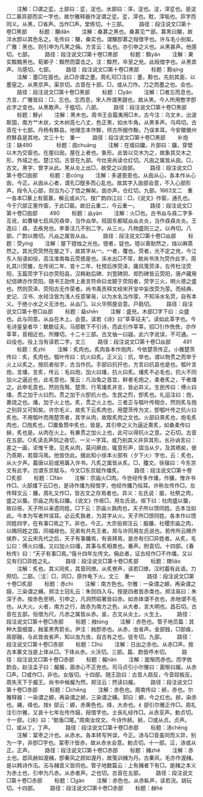 <!-- { "loadSidebar": true } -->
　　注解：□谓之垽。土部曰：垽，淀也。水部曰：滓，淀也。淀，滓垽也。是淀□二篆异部而实一字也，故尔雅释器作淀谓之垽。垽，滓也。黕，滓垢也。异字而同义。从黑，□省声。当作□声。堂练切。十三部。
　　路径：段注说文□第十卷□黑部
　　标题：黮dǎn
　　注解：桑葚之黑也。桑葚见艹部。葚黑曰黮，故泮水卽以其色名之。毛传曰：黮，桑实也。谓黮卽葚之叚借字也。许与毛小别矣。广雅：黑也。则引申为凡黑之偁。方言云：私也。亦引申之义也。从黑甚声。他感切。七部。
　　路径：段注说文□第十卷□黑部
　　标题：黭yǎn
　　注解：果实黭黯黑也。荀卿子：黭然而雷击之。注：黭然，卒至之皃。此叚借字也。从黑弇声。乌感切。七部。
　　路径：段注说文□第十卷□黑部
　　标题：黥qínɡ
　　注解：墨□在面也。此□亦谓之墨。周礼司□注曰：墨，黥也。先刻其面，以墨窒之。从黑京声。渠京切。古音在十部。□，或从刀作。刀之而墨之也。会也。
　　路径：段注说文□第十卷□黑部
　　标题：□yǎn
　　注解：□者忘而息也。方言、广雅皆曰：□，忘也。忘而息，宋人所谓黑甜也，故从黑。今人所用憨字卽此字之变也。从黑敢声。于槛切。八部。
　　路径：段注说文□第十卷□黑部
　　标题：黟yī
　　注解：黑木也。周书王会篇夷用□木，古今注：乌文木，出波斯国，南方艹木状，文木树高七八丈，色正黑，如水牛角。从黑多声。乌鸡切。古音在十七部。丹杨有黟县。地理志本作黟，师古所据作黝，乃误本耳。今安徽徽州府黟县是其地。文三十七　重一
　　路径：段注说文□第十卷□黑部
　　补炮注：缺490
　　
　　标题：囱chuānɡ
　　注解：在墙曰牖，片部曰：牖，穿壁以木为交窗也。在屋曰囱。屋在上者也。象形。此皆以交木为之，故象其交木之形，外域之也。楚江切。古音在九部。今灶突尚读仓红切。凡囱之属皆从囱。□，古文。黑字、曾字从此。黑从炎上出□，故受之以囱部。
　　路径：段注说文□第十卷□囱部
　　标题：悤cōnɡ
　　注解：多遽悤悤也。从囱从心，各本作从心囱，今正。从囱从心者，谓孔□旣多而心乱也。故其字入囱部会意，不入心部形声。叚令入心部，则当为心了悟之解矣。囱亦声。仓红切。九部。1663文二　重一各本□篆上有窗篆，解云或从穴。按广韵四江曰：□，《说文》作窗，通孔也。今于穴部正窻作窗，于此□窗。故旧云重二，今云重一。
　　路径：段注说文□第十卷□囱部
　　490
　　标题：焱yàn
　　注解：火□也。古书焱与猋二字多互讹，如曹植七启风厉猋举，当作焱举。班固东都赋焱焱炎炎，当作猋猋炎炎。王逸曰：猋，去疾皃也。李善注几不别二字。从三火。凡物盛则三之。以冉切。八部。广韵以赡切。凡焱之属皆从焱。
　　路径：段注说文□第十卷□焱部
　　标题：荧yínɡ
　　注解：屋下镫烛之光也。镫者，锭也。镫以膏助然之，烛以麻蒸然之。其光荧荧然在屋之下，故其字从冖。冖者，覆也。荧者，光不定之皃，今江东人俗语如役，高注淮南每云荧惑是也。泲水出□不常，故尚书泆为荧作此字。周礼其川荧雒，左传闵二年、宣十二年、杜预后序荧泽，庸风笺荧泽，左传杜注荧阳，玉篇荧字下曰亦荧阳县。汉韩勑后碑、刘宽碑阴、郑烈碑皆云荧阳，唐卢藏用纪信碑亦作荧阳。随书王劭传上表言符命曰龙鬬于荧阳者，荧字三火，明火德之盛也。然则荧泽、荧阳古无作荥者。尚书禹贡释文经宋开宝中妄改荧为荥。而经典、史记、汉书、水经注皆为浅人任意窜易，以为水名当作荥，不知泲水名荧，自有本义。于绝小水之义无涉也。从焱冂。以火华照屋会意。戸扃切。
　　路径：段注说文□第十卷□焱部
　　标题：燊shēn
　　注解：盛皃。木部□字下曰：众盛也。此与同意。从焱在木上。会意。读若《诗》曰“莘莘征夫”。读如此莘字也。今毛诗皇皇者华：駪駪征夫。马部駪下不引诗，而此引作莘莘。招□引作侁侁，亦作莘莘，音相近也。所臻切。十二十三部。古文伷一曰嶷。此六字讹误，不可通。一曰伇也。役上当有读若二字。文三
　　路径：段注说文□第十卷□焱部
　　491
　　标题：炙zhì
　　注解：炙肉也。炙肉各本作炮肉，今依楚茨传正。小雅楚茨传曰：炙，炙肉也。瓠叶传曰：炕火曰炙。正义云：炕，举也。谓以物贯之而举于火上以炙之。按炕者俗字，古当作抗。手部曰抗扞也，方言曰抗县也是也。瓠叶言炮，言燔，言炙，传云：毛曰炮，加火曰燔，抗火曰炙。燔炙不必毛也，抗火不同加火之逼近也，此毛意也。笺云：凡治兔之首宜，鲜者毛炮之，柔者炙之，干者燔之。此申毛意也。然则凫鹥、楚茨、行苇燔炙并言，皆必异义。生民传曰：傅火曰燔，贯之加于火曰烈。贯之加于火卽抗火也。生民之烈，卽炙也。礼运注曰：炮，裹烧之也。燔，加于火上也。炙，贯之火上也。三者正与瓠叶传相合，然则炙与炮之别异又可知矣。许宗毛义，故炙下云炙肉也，用楚茨传为文，卽瓠叶传之抗火曰炙也。不用瓠叶而用楚茨者，其字从肉，故取炙肉之文也。火部曰熹炙也，炮毛炙肉也，□炮炙也，□置鱼筒中炙也，皆是。其引申之义为逼近熏炙，如桑柔传曰赫，炙也是。从肉在火上。有丳贯之加火上也，此可以得抗火之意。之石切。古音在五部。○炙读去声则之夜切，一义一字耳。或乃别其义并异其形。长孙讷言曰：差之一画，讵惟千里。见炙从肉，莫问厥由，辄意形声，固当从夕。及其晤矣，彼乃乖斯，若靡冯焉。他皆仿此。据此知小徐本火部有〈夕下火〉字也，云：炙也，从火夕声。葢唐以前或用羼入许书。凡炙之属皆从炙。□，籒文。徐锴曰：今东京文有此字。岂谓东京赋与。今文□东京赋作燔炙。
　　路径：段注说文□第十卷□炙部
　　标题：□fán
　　注解：宗庙火□肉。今世经传多作燔，作膰，惟许书作□。火部燔下云□也，是诗作燔为叚借字，他经作膰乃俗耳。许称左传作□。左传释文云：膰，周礼又作□，皆古文之存焉者也。异义：左氏说：脤，社祭之肉，盛之以蜃。宗庙之肉名曰膰。《说文》作祳□，用左氏说。祳下曰：社肉盛以蜃，故曰祳，天子所以亲遗同姓。□下云：宗庙火孰肉也，天子所以馈同姓。古本当如此。今本为写者舛误耳。必云炙孰者，为其字从火。天子所□馈同姓。各本作以馈同姓四字，在有事□焉之下。非也，今正。大宗伯郑注云：脤膰，社稷宗庙之肉，以赐同姓之国，同福禄也。兄弟有共先王者。郑与许同用左氏说也。若传所云赐齐侯胙，又云宋先代之后，天子有事膰焉，有丧拜焉，是亦有归□异姓者。从炙，毛公曰：傅火曰燔。又曰加火曰燔，其事与炙相类也。番声。附袁切。十四部。《春秋传》曰：“天子有事□焉。”僖卄四年左传文。偁此者，证古经作□不作燔。又以见有归□异姓之礼。
　　路径：段注说文□第十卷□炙部
　　标题：爒liǎo
　　注解：炙也。其义同炙，其音同燎。从炙尞声，读若□燎。汉时葢有此语。力照切。二部。〖注〗□，同□，原作龟下火。文三　重一
　　路径：段注说文□第十卷□炙部
　　标题：赤chì
　　注解：南方色也。尔雅：一染谓之縓，再染谓之竀，三染谓之纁。郑注士冠礼云：朱则四入与。按是四者皆赤类也。郑注易曰：朱深于赤。按赤色至明，引申之，凡洞然昭著皆曰赤。如赤体谓不衣也，赤地谓不毛也。从大火。火者，南方之行，故赤为南方之色。从大者，言大明也。昌石切。古音在五部。俗借为尺。凡赤之属皆从赤。烾，古文从炎土。火生土。
　　路径：段注说文□第十卷□赤部
　　标题：赨tónɡ
　　注解：赤色也。管子地员篇：其种大苗细苗，赨茎黑秀箭长。尹注：赨卽赤也。从赤，虫省声。金部鉵，□部痋，鬲部融，与此皆虫省声，知以虫为虫，自古有之也。徒冬切。九部。
　　路径：段注说文□第十卷□赤部
　　标题：□hù
　　注解：日出之赤也。从赤□声。按古本篆文当是上体从□。下体从赤。火沃切。三部。篇、韵皆呼木切。
　　路径：段注说文□第十卷□赤部
　　标题：赧nǎn
　　注解：面惭而赤也。而字依韵会。赵注孟子曰：赧赧，面赤心不正皃也。司马贞引小尔雅曰：面惭曰赧。从赤□声。□或作□，非也。女版切。十四部。随王劭曰：古音人扇反，今音奴板反。周失天下于赧王。尚书中候赧为然。郑注云：然读曰赧。
　　路径：段注说文□第十卷□赤部
　　标题：□chēnɡ
　　注解：赤色也。周南传曰：赪，赤也。尔雅释器：一染谓之縓，再染谓之赪，三染谓之纁。郭曰：縓，今之红也。赪，染赤也。纁，绛也。按纟部云：縓，赤黄色也。绛，大赤也。纟部引尔雅正作□。周礼注引尔雅，又哀十七年左传作竀，叚借字也。士丧礼经作□。从赤巠声。勅贞切。十一部。《诗》曰：“鲂鱼□尾。”周南汝坟文。今诗作赪。赪，□或从贞。贞声。□，或从丁。丁声。
　　路径：段注说文□第十卷□赤部
　　标题：浾chēnɡ
　　注解：棠枣之汁也。从赤水。各本转写舛误，今正。浾与□音虽同而义异，别为一字，非卽□字也。棠枣汁皆赤，故从赤水会意。勅贞切。十一部。泟，浾或从正。正声。
　　路径：段注说文□第十卷□赤部
　　标题：赭zhě
　　注解：赤土也。邶风赫如渥赭，卽秦风之颜如渥丹，故笺训赭为丹。古秦风，毛亦作渥赭。是以韩诗作沰。沰与赭音义皆同也。管子地数篇云：上有赭者下有□。是赭之本义为赤土也，引申为凡赤。从赤者声。之也切。古音在五部。
　　路径：段注说文□第十卷□赤部
　　标题：□ɡàn
　　注解：赤色也。从赤倝声，读若浣。胡玩切。十四部。
　　路径：段注说文□第十卷□赤部
　　标题：赫hè
